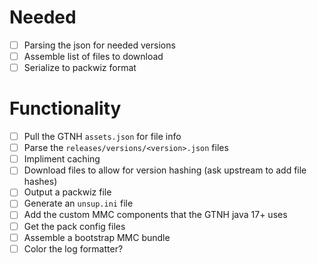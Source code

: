 # Needed
- [ ] Parsing the json for needed versions
- [ ] Assemble list of files to download
- [ ] Serialize to packwiz format

# Functionality
- [ ] Pull the GTNH `assets.json` for file info
- [ ] Parse the `releases/versions/<version>.json` files
- [ ] Impliment caching
- [ ] Download files to allow for version hashing (ask upstream to add file hashes)
- [ ] Output a packwiz file
- [ ] Generate an `unsup.ini` file
- [ ] Add the custom MMC components that the GTNH java 17+ uses
- [ ] Get the pack config files
- [ ] Assemble a bootstrap MMC bundle
- [ ] Color the log formatter?